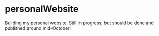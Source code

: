 # personalWebsite

Building my personal website. Still in progress, but should be done and published around mid-October!
